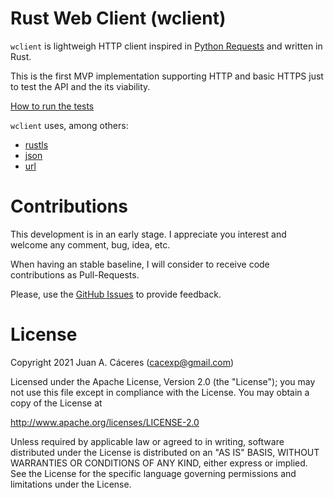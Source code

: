 # Rust Web Client (wclient)

`wclient` is lightweigh HTTP client inspired in [Python Requests](https://docs.python-requests.org/en/latest/) and written in Rust.

This is the first MVP implementation supporting HTTP and basic HTTPS just to test the API and the its viability.

[How to run the tests](testing.md)

`wclient` uses, among others:

* [rustls](https://crates.io/crates/rustls)
* [json](https://crates.io/crates/json)
* [url](https://crates.io/crates/url)

# Contributions

This development is in an early stage. I appreciate you interest and welcome any comment, bug, idea, etc.

When having an stable baseline, I will consider to receive code contributions as Pull-Requests.

Please, use the [GitHub Issues](https://github.com/cacexp/wclient/issues) to provide feedback.

# License

Copyright 2021 Juan A. Cáceres (cacexp@gmail.com)

Licensed under the Apache License, Version 2.0 (the "License");
you may not use this file except in compliance with the License.
You may obtain a copy of the License at

http://www.apache.org/licenses/LICENSE-2.0

Unless required by applicable law or agreed to in writing, software
distributed under the License is distributed on an "AS IS" BASIS,
WITHOUT WARRANTIES OR CONDITIONS OF ANY KIND, either express or implied.
See the License for the specific language governing permissions and
limitations under the License.